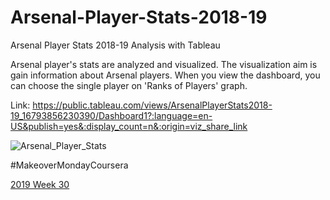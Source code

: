 # Arsenal-Player-Stats-2018-19
Arsenal Player Stats 2018-19 Analysis with Tableau

Arsenal player's stats are analyzed and visualized. The visualization aim is gain information about Arsenal players. When you view the dashboard, you can choose the single player on 'Ranks of Players' graph.

Link:
https://public.tableau.com/views/ArsenalPlayerStats2018-19_16793856230390/Dashboard1?:language=en-US&publish=yes&:display_count=n&:origin=viz_share_link


![Arsenal_Player_Stats](https://user-images.githubusercontent.com/85265144/226554582-cce83a11-c1be-43c8-a2c8-22f2619e8981.png)

#MakeoverMondayCoursera

[2019 Week 30](https://data.world/makeovermonday/2019w30)
